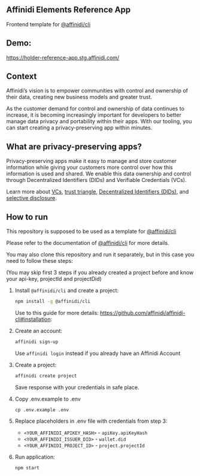 ## Affinidi Elements Reference App

Frontend template for [@affinidi/cli](https://www.npmjs.com/package/@affinidi/cli)

## Demo:

https://holder-reference-app.stg.affinidi.com/

## Context

Affinidi’s vision is to empower communities with control and ownership of their data,
creating new business models and greater trust.

As the customer demand for control and ownership of data continues to increase, it is
becoming increasingly important for developers to better manage data privacy and portability
within their apps. With our tooling, you can start creating a privacy-preserving app within minutes.

## What are privacy-preserving apps?

Privacy-preserving apps make it easy to manage and store customer information while giving your customers more control over how this information is used and shared. We enable this data ownership and control through Decentralized Identifiers (DIDs) and Verifiable Credentials (VCs).

Learn more about [VCs](https://academy.affinidi.com/what-are-verifiable-credentials-79f1846a7b9), [trust triangle](https://academy.affinidi.com/what-is-the-trust-triangle-9a9caf36b321), [Decentralized Identifiers (DIDs)](https://academy.affinidi.com/demystifying-decentralized-identifiers-dids-2dc6fc3148fd), and [selective disclosure](https://academy.affinidi.com/a-detailed-guide-on-selective-disclosure-87b89cea1602).

## How to run

This repository is supposed to be used as a template for [@affinidi/cli](https://www.npmjs.com/package/@affinidi/cli)

Please refer to the documentation of [@affinidi/cli](https://www.npmjs.com/package/@affinidi/cli) for more details.


You may also clone this repository and run it separately, but in this case you need to follow these steps:

(You may skip first 3 steps if you already created a project before and know your api-key, projectId and projectDid)

1. Install `@affinidi/cli` and create a project:
    ```bash
    npm install -g @affinidi/cli
    ```
    Use to this guide for more details: https://github.com/affinidi/affinidi-cli#installation:

2. Create an account:
    ```bash
    affinidi sign-up
    ```
   Use `affinidi login` instead if you already have an Affinidi Account

3. Create a project:
    ```bash
    affinidi create project
    ```
   
    Save response with your credentials in safe place.   
  
4. Copy .env.example to .env 
    ```
    cp .env.example .env
    ```

5. Replace placeholders in .env file with credentials from step 3:
   - `<YOUR_AFFINIDI_APIKEY_HASH>` - `apiKey.apiKeyHash`
   - `<YOUR_AFFINIDI_ISSUER_DID>` - `wallet.did`
   - `<YOUR_AFFINIDI_PROJECT_ID>` - `project.projectId`

6. Run application:
    ```
    npm start
    ```
